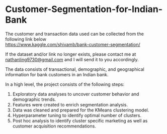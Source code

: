 # Customer-Segmentation-for-Indian-Bank

The customer and transaction data used can be collected from the following link below <br>
https://www.kaggle.com/shivamb/bank-customer-segmentation/

If the dataset and/or link no longer exists, please contact me at nathanling9730@gmail.com and I will send it to you accordingly.

The data consists of transactional, demographic, and geographical information for bank customers in an Indian bank.

In a high level, the project consists of the following steps:

1. Exploratory data analyses to uncover customer behavior and demographic trends. <br>
2. Features were created to enrich segmentation analysis. <br>
3. Data was cleaned and prepared for the KMeans clustering model. <br>
4. Hyperparameter tuning to identify optimal number of clusters. <br>
5. Post hoc analysis to identify cluster specific marketing as well as customer acquisition recommendations.
